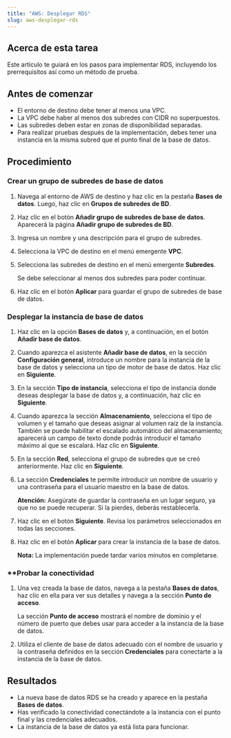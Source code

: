 ```yaml
---
title: "AWS: Desplegar RDS"
slug: aws-desplegar-rds
---
```


## Acerca de esta tarea

Este artículo te guiará en los pasos para implementar RDS, incluyendo los prerrequisitos así como un método de prueba.

## Antes de comenzar

- El entorno de destino debe tener al menos una VPC.
- La VPC debe haber al menos dos subredes con CIDR no superpuestos.
- Las subredes deben estar en zonas de disponibilidad separadas.
- Para realizar pruebas después de la implementación, debes tener una instancia en la misma subred que el punto final de la base de datos.

## Procedimiento

### Crear un grupo de subredes de base de datos

1. Navega al entorno de AWS de destino y haz clic en la pestaña **Bases de datos**. Luego, haz clic en **Grupos de subredes de BD**.

2. Haz clic en el botón **Añadir grupo de subredes de base de datos**. Aparecerá la página **Añadir grupo de subredes de BD**.

3. Ingresa un nombre y una descripción para el grupo de subredes.

4. Selecciona la VPC de destino en el menú emergente **VPC**.

5. Selecciona las subredes de destino en el menú emergente **Subredes**.

    Se debe seleccionar al menos dos subredes para poder continuar.

6. Haz clic en el botón **Aplicar** para guardar el grupo de subredes de base de datos.

### Desplegar la instancia de base de datos

1. Haz clic en la opción **Bases de datos** y, a continuación, en el botón **Añadir base de datos**.

2. Cuando aparezca el asistente **Añadir base de datos**, en la sección **Configuración general**, introduce un nombre para la instancia de la base de datos y selecciona un tipo de motor de base de datos. Haz clic en **Siguiente**.

3. En la sección **Tipo de instancia**, selecciona el tipo de instancia donde deseas desplegar la base de datos y, a continuación, haz clic en **Siguiente**.

4. Cuando aparezca la sección **Almacenamiento**, selecciona el tipo de volumen y el tamaño que deseas asignar al volumen raíz de la instancia. También se puede habilitar el escalado automático del almacenamiento; aparecerá un campo de texto donde podrás introducir el tamaño máximo al que se escalará. Haz clic en **Siguiente**.

5. En la sección **Red**, selecciona el grupo de subredes que se creó anteriormente. Haz clic en **Siguiente**.

6. La sección **Credenciales** te permite introducir un nombre de usuario y una contraseña para el usuario maestro en la base de datos.

    **Atención:** Asegúrate de guardar la contraseña en un lugar seguro, ya que no se puede recuperar. Si la pierdes, deberás restablecerla.

7. Haz clic en el botón **Siguiente**. Revisa los parámetros seleccionados en todas las secciones.

8. Haz clic en el botón **Aplicar** para crear la instancia de la base de datos.

    **Nota:** La implementación puede tardar varios minutos en completarse.

### **Probar la conectividad

1. Una vez creada la base de datos, navega a la pestaña **Bases de datos**, haz clic en ella para ver sus detalles y navega a la sección **Punto de acceso**.

    La sección **Punto de acceso** mostrará el nombre de dominio y el número de puerto que debes usar para acceder a la instancia de la base de datos.

2. Utiliza el cliente de base de datos adecuado con el nombre de usuario y la contraseña definidos en la sección **Credenciales** para conectarte a la instancia de la base de datos.

## Resultados

- La nueva base de datos RDS se ha creado y aparece en la pestaña **Bases de datos**.
- Has verificado la conectividad conectándote a la instancia con el punto final y las credenciales adecuados.
- La instancia de la base de datos ya está lista para funcionar.
